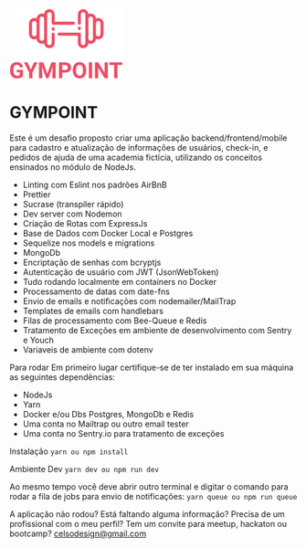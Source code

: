 
![GymPoint](https://raw.githubusercontent.com/lcelso/gympoint/master/backend/src/app/views/emails/logo.png)

# GYMPOINT
Este é um desafio proposto criar uma aplicação backend/frontend/mobile para cadastro e atualização de informações de usuários, check-in, 
e pedidos de ajuda de uma academia fictícia, utilizando os conceitos ensinados no módulo de NodeJs.

* Linting com Eslint nos padrões AirBnB
* Prettier
* Sucrase (transpiler rápido)
* Dev server com Nodemon
* Criação de Rotas com ExpressJs
* Base de Dados com Docker Local e Postgres
* Sequelize nos models e migrations
* MongoDb
* Encriptação de senhas com bcryptjs
* Autenticação de usuário com JWT (JsonWebToken)
* Tudo rodando localmente em containers no Docker
* Processamento de datas com date-fns
* Envio de emails e notificações com nodemailer/MailTrap
* Templates de emails com handlebars
* Filas de processamento com Bee-Queue e Redis
* Tratamento de Exceções em ambiente de desenvolvimento com Sentry e Youch
* Variaveis de ambiente com dotenv

Para rodar
Em primeiro lugar certifique-se de ter instalado em sua máquina as seguintes dependências:

* NodeJs
* Yarn
* Docker e/ou Dbs Postgres, MongoDb e Redis
* Uma conta no Mailtrap ou outro email tester
* Uma conta no Sentry.io para tratamento de exceções

Instalação
`yarn ou npm install`

Ambiente Dev 
`yarn dev ou npm run dev`

Ao mesmo tempo você deve abrir outro terminal e digitar o comando para rodar a fila de jobs para envio de notificações:
`yarn queue ou npm run queue`


A aplicação não rodou? Está faltando alguma informação? Precisa de um profissional com o meu perfil? Tem um convite para meetup, hackaton ou bootcamp? celsodesign@gmail.com
